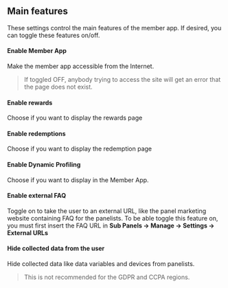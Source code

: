 ## Main features

These settings control the main features of the member app. If desired, you can toggle these features on/off.

#### Enable Member App
Make the member app accessible from the Internet.

> If toggled OFF, anybody trying to access the site will get an error that the page does not exist.

#### Enable rewards
Choose if you want to display the rewards page

#### Enable redemptions
Choose if you want to display the redemption page

#### Enable Dynamic Profiling
Choose if you want to display in the Member App.

#### Enable external FAQ
Toggle on to take the user to an external URL, like the panel marketing website containing FAQ for the panelists. To be able toggle this feature on, you must first insert the FAQ URL in **Sub Panels -> Manage -> Settings -> External URLs**

#### Hide collected data from the user
Hide collected data like data variables and devices from panelists. 

> This is not recommended for the GDPR and CCPA regions.
